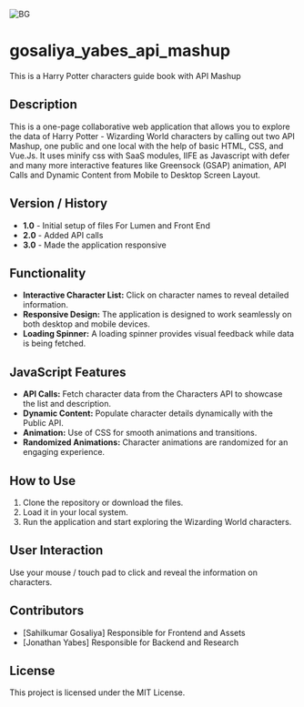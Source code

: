 ![BG](images/bg.png)

# gosaliya_yabes_api_mashup

This is a Harry Potter characters guide book with API Mashup

## Description

This is a one-page collaborative web application that allows you to explore the data of Harry Potter - Wizarding World characters by calling out two API Mashup, one public and one local with the help of basic HTML, CSS, and Vue.Js. It uses minify css with SaaS modules, IIFE as Javascript with defer and many more interactive features like Greensock (GSAP) animation, API Calls and Dynamic Content from Mobile to Desktop Screen Layout.

## Version / History

- **1.0** - Initial setup of files For Lumen and Front End
- **2.0** - Added API calls
- **3.0** - Made the application responsive

## Functionality

- **Interactive Character List:** Click on character names to reveal detailed information.
- **Responsive Design:** The application is designed to work seamlessly on both desktop and mobile devices.
- **Loading Spinner:** A loading spinner provides visual feedback while data is being fetched.

## JavaScript Features

- **API Calls:** Fetch character data from the Characters API to showcase the list and description.
- **Dynamic Content:** Populate character details dynamically with the Public API.
- **Animation:** Use of CSS for smooth animations and transitions.
- **Randomized Animations:** Character animations are randomized for an engaging experience.

## How to Use

1. Clone the repository or download the files.
2. Load it in your local system.
3. Run the application and start exploring the Wizarding World characters.

## User Interaction

Use your mouse / touch pad to click and reveal the information on characters.

## Contributors

- [Sahilkumar Gosaliya] Responsible for Frontend and Assets
- [Jonathan Yabes] Responsible for Backend and Research

## License

This project is licensed under the MIT License.
